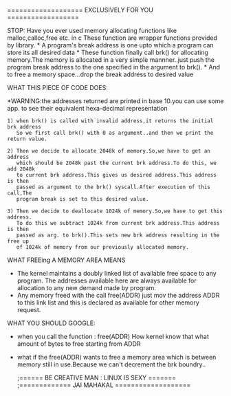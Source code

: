 =================== EXCLUSIVELY FOR YOU ==================

STOP:  Have you ever used memory allocating functions like malloc,calloc,free etc. in c
       These function are wrapper functions provided by library.
     * A program's break address is one upto which a program can store its all desired 
       data
     * These function finally call brk() for allocating memory.The memory is allocated
       in a very simple mannner..just push the program break address to the one 
       specified in the argument to brk().
     * And to free a memory space...drop the break address to desired value

WHAT THIS PIECE OF CODE DOES:

*WARNING:the addresses returned are printed in base 10.you can use some app. to see 
         their equivalent hexa-decimal representation

    1) when brk() is called with invalid address,it returns the initial brk address
       So we first call brk() with 0 as argument..and then we print the return value.

    2) Then we decide to allocate 2048k of memory.So,we have to get an address 
       which should be 2048k past the current brk address.To do this, we add 2048k
       to current brk address.This gives us desired address.This address is then 
       passed as argument to the brk() syscall.After execution of this call,The 
       program break is set to this desired value.

    3) Then we decide to deallocate 1024k of memory.So,we have to get this address.
       To do this we subtract 1024k from current brk address.This address is then 
       passed as arg. to brk().This sets new brk address resulting in the free up 
       of 1024k of memory from our previously allocated memory.

WHAT FREEing A MEMORY AREA MEANS

* The kernel maintains a doubly linked list of available free space to any program.
  The addresses available here are always available for allocation to any new demand 
  made by program.
* Any memory freed with the call free(ADDR) just mov the address ADDR to this link 
  list and this is declared as available for other memory request.

WHAT YOU SHOULD GOOGLE:

* when you call the function :  free(ADDR)
  How kernel know that what amount of bytes to free starting from ADDR 
* what if the free(ADDR) wants to free a memory area which is between memory still
  in use.Because we can't decrement the brk boundry..

  ;====== BE CREATIVE MAN : LINUX IS SEXY =======
  ;============= JAI MAHAKAL  ===================

